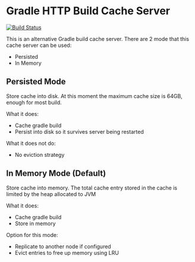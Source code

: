 # Gradle HTTP Build Cache Server

[![Build Status](https://travis-ci.org/sinwe/http-gradle-cache-server.svg?branch=master)](https://travis-ci.org/sinwe/http-gradle-cache-server)

This is an alternative Gradle build cache server.
There are 2 mode that this cache server can be used:
* Persisted
* In Memory

## Persisted Mode
Store cache into disk. At this moment the maximum cache size is 64GB, enough for most build.

What it does:
* Cache gradle build
* Persist into disk so it survives server being restarted

What it does not do:
* No eviction strategy

## In Memory Mode (Default)
Store cache into memory. The total cache entry stored in the cache is limited by the heap allocated to JVM

What it does:
* Cache gradle build
* Store in memory

Option for this mode:
* Replicate to another node if configured
* Evict entries to free up memory using LRU
